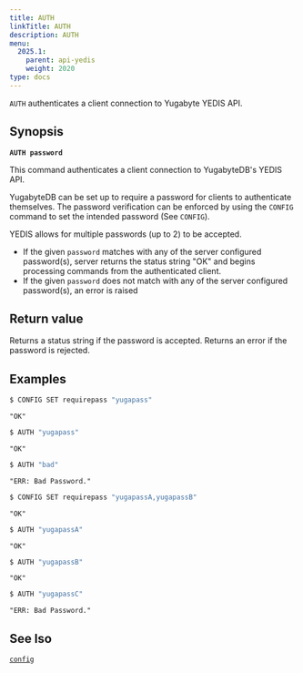 ```yaml
---
title: AUTH
linkTitle: AUTH
description: AUTH
menu:
  2025.1:
    parent: api-yedis
    weight: 2020
type: docs
---
```


`AUTH` authenticates a client connection to Yugabyte YEDIS API.

## Synopsis

**`AUTH password`**

This command authenticates a client connection to YugabyteDB's YEDIS API.

YugabyteDB can be set up to require a password for clients to authenticate themselves. The password verification can be enforced by using the `CONFIG` command to set the intended password (See `CONFIG`).

YEDIS allows for multiple passwords (up to 2) to be accepted.

- If the given `password` matches with any of the server configured password(s), server returns the status string "OK" and begins processing commands from the authenticated client.
- If the given `password` does not match with any of the server configured password(s), an error is raised

## Return value

Returns a status string if the password is accepted. Returns an error if the password is rejected.

## Examples

```sh
$ CONFIG SET requirepass "yugapass"
```

```
"OK"
```

```sh
$ AUTH "yugapass"
```

```
"OK"
```

```sh
$ AUTH "bad"
```

```
"ERR: Bad Password."
```

```sh
$ CONFIG SET requirepass "yugapassA,yugapassB"
```

```
"OK"
```

```sh
$ AUTH "yugapassA"
```

```
"OK"
```

```sh
$ AUTH "yugapassB"
```

```
"OK"
```

```sh
$ AUTH "yugapassC"
```

```
"ERR: Bad Password."
```

## See lso

[`config`](../config/)
